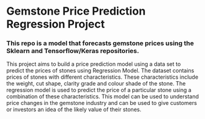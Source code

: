 # Gemstone Price Prediction Regression Project


### This repo is a model that forecasts gemstone prices using the Sklearn and Tensorflow/Keras repositories.


This project aims to build a price prediction model using a data set to predict the prices of stones using Regression Model. The dataset contains prices of stones with different characteristics. These characteristics include the weight, cut shape, clarity grade and colour shade of the stone. The regression model is used to predict the price of a particular stone using a combination of these characteristics. This model can be used to understand price changes in the gemstone industry and can be used to give customers or investors an idea of the likely value of their stones.
